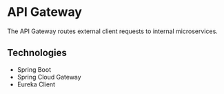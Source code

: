 # API Gateway

The API Gateway routes external client requests to internal microservices.

## Technologies

- Spring Boot
- Spring Cloud Gateway
- Eureka Client